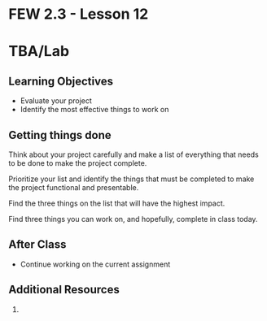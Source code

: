 # FEW 2.3 - Lesson 12

# TBA/Lab

## Learning Objectives

- Evaluate your project 
- Identify the most effective things to work on

## Getting things done

Think about your project carefully and make a list of everything that needs to be done to make the project complete. 

Prioritize your list and identify the things that must be completed to make the project functional and presentable. 

Find the three things on the list that will have the highest impact. 

Find three things you can work on, and hopefully, complete in class today. 

## After Class

- Continue working on the current assignment

## Additional Resources

1. 
